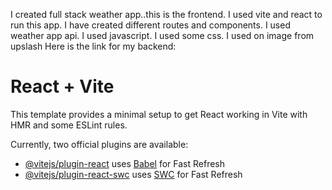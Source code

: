 I created full stack weather app..this is the frontend. I used vite and react to run this app.
I have created different routes and components.
I used weather app api.
I used javascript.
I used some css.
I used on image from upslash
Here is the link for my backend:





# React + Vite

This template provides a minimal setup to get React working in Vite with HMR and some ESLint rules.

Currently, two official plugins are available:

- [@vitejs/plugin-react](https://github.com/vitejs/vite-plugin-react/blob/main/packages/plugin-react/README.md) uses [Babel](https://babeljs.io/) for Fast Refresh
- [@vitejs/plugin-react-swc](https://github.com/vitejs/vite-plugin-react-swc) uses [SWC](https://swc.rs/) for Fast Refresh
  
